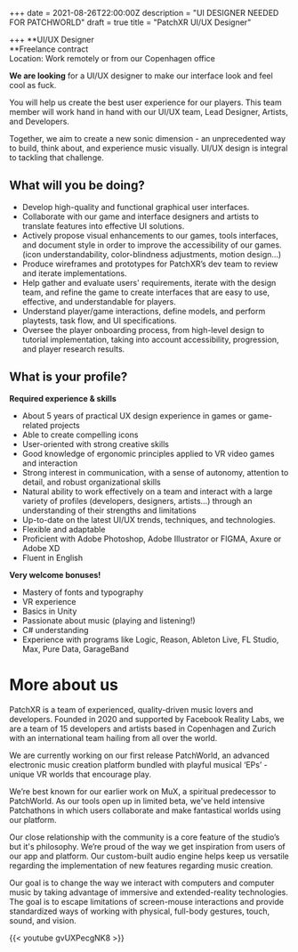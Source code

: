 +++
date = 2021-08-26T22:00:00Z
description = "UI DESIGNER NEEDED FOR PATCHWORLD"
draft = true
title = "PatchXR UI/UX Designer"

+++
**UI/UX Designer  
**Freelance contract  
Location: Work remotely or from our Copenhagen office

**We are looking** for a UI/UX designer to make our interface look and feel cool as fuck.

You will help us create the best user experience for our players. This team member will work hand in hand with our UI/UX team, Lead Designer, Artists, and Developers.

Together, we aim to create a new sonic dimension - an unprecedented way to build, think about, and experience music visually. UI/UX design is integral to tackling that challenge.

## What will you be doing?

* Develop high-quality and functional graphical user interfaces.
* Collaborate with our game and interface designers and artists to translate features into effective UI solutions.
* Actively propose visual enhancements to our games, tools interfaces, and document style in order to improve the accessibility of our games. (icon understandability, color-blindness adjustments, motion design…)
* Produce wireframes and prototypes for PatchXR’s dev team to review and iterate implementations.
* Help gather and evaluate users' requirements, iterate with the design team, and refine the game to create interfaces that are easy to use, effective, and understandable for players.
* Understand player/game interactions, define models, and perform playtests, task flow, and UI specifications.
* Oversee the player onboarding process, from high-level design to tutorial implementation, taking into account accessibility, progression, and player research results.

## What is your profile?

**Required experience & skills**

* About 5 years of practical UX design experience in games or game-related projects
* Able to create compelling icons
* User-oriented with strong creative skills
* Good knowledge of ergonomic principles applied to VR video games and interaction
* Strong interest in communication, with a sense of autonomy, attention to detail, and robust organizational skills
* Natural ability to work effectively on a team and interact with a large variety of profiles (developers, designers, artists…) through an understanding of their strengths and limitations
* Up-to-date on the latest UI/UX trends, techniques, and technologies.
* Flexible and adaptable
* Proficient with Adobe Photoshop, Adobe Illustrator or FIGMA, Axure or Adobe XD
* Fluent in English

**Very welcome bonuses!**

* Mastery of fonts and typography
* VR experience
* Basics in Unity
* Passionate about music (playing and listening!)
* C# understanding
* Experience with programs like Logic, Reason, Ableton Live, FL Studio, Max, Pure Data, GarageBand

# More about us

PatchXR is a team of experienced, quality-driven music lovers and developers. Founded in 2020 and supported by Facebook Reality Labs, we are a team of 15 developers and artists based in Copenhagen and Zurich with an international team hailing from all over the world.

We are currently working on our first release PatchWorld, an advanced electronic music creation platform bundled with playful musical ‘EPs’ - unique VR worlds that encourage play.

We’re best known for our earlier work on MuX, a spiritual predecessor to PatchWorld. As our tools open up in limited beta, we've held intensive Patchathons in which users collaborate and make fantastical worlds using our platform.

Our close relationship with the community is a core feature of the studio’s but it's philosophy. We’re proud of the way we get inspiration from users of our app and platform. Our custom-built audio engine helps keep us versatile regarding the implementation of new features regarding music creation.

Our goal is to change the way we interact with computers and computer music by taking advantage of immersive and extended-reality technologies. The goal is to escape limitations of screen-mouse interactions and provide standardized ways of working with physical, full-body gestures, touch, sound, and vision.

{{< youtube gvUXPecgNK8 >}}